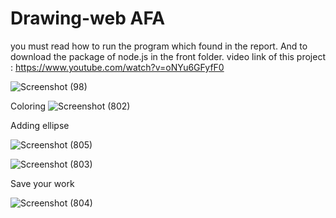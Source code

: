 # Drawing-web AFA
you must read how to run the program which found in the report.
And to download the package of node.js in the front folder.
video link of this project :
https://www.youtube.com/watch?v=oNYu6GFyfF0

![Screenshot (98)](https://user-images.githubusercontent.com/58639073/128781500-812d58bc-7764-4692-82d9-3ed721a74045.png)

Coloring 
![Screenshot (802)](https://user-images.githubusercontent.com/58639073/128781338-1e8c4fa7-ec6c-45e6-9e52-62373df173b5.png)

Adding ellipse

![Screenshot (805)](https://user-images.githubusercontent.com/58639073/128781353-eb346f3d-684d-455c-927d-76ffdb2c28e6.png)

![Screenshot (803)](https://user-images.githubusercontent.com/58639073/128781376-d640574a-8d81-4b96-8d72-9a7e97cdbb45.png)

Save your work 

![Screenshot (804)](https://user-images.githubusercontent.com/58639073/128781396-1b0ec586-7be1-4f77-a444-f736e0263ba7.png)
